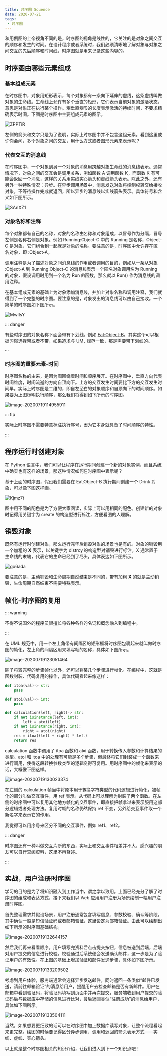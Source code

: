 ```yaml
---
title: 时序图 Squence
date: 2020-07-21
tags:
 - 时序图
---
```


和用例图的上帝视角不同的是，时序图的视角是线性的，它关注的是对象之间交互的顺序和发生的时间。在设计程序或者系统时，我们必须清晰地了解对象与对象之间交互的先后顺序和时间线，时序图就是用来记录这些内容的。



## 时序图由哪些元素组成

### 基本组成元素

在时序图中，对象用矩形表示，每个对象都有一条向下延伸的虚线，这条虚线叫做对象的生命线。生命线上允许有多个垂直的矩形，它们表示当前对象的激活状态，意思是对象正在执行某个操作。矩垂直矩形的长度表示激活的持续时间，不要求精确表示时间。下图是时序图中主要组成元素的图示。

![ZPPTiR](http://can.sfhfpc.com/uPic/ZPPTiR.png)

左侧的箭头和文字只是为了说明，实际上时序图中并不包含这组元素。看到这里或许你会问，多个对象之间的交互，用什么方式或者图形元素来表示呢？

### 代表交互的消息线

在时序图中，一个对象到另一个对象的消息用跨越对象生命线的消息线表示。通常情况下，对象之间的交互会是调用关系，例如函数 A 调用函数 K，而函数 K 有可能会返回一个消息，这样的关系用实线实心箭头和虚线箭头表示。除此之外，还有另外一种特殊情况：异步。在异步调用场景中，消息发送对象将控制权转交给接收对象，不等待操作完成就返回，所以异步的消息线以实线箭头表示。具体符号和含义如下图所示。

![SAnXZ1](http://can.sfhfpc.com/uPic/SAnXZ1.png)

### 对象名称和注释

每个对象都有自己的名称，对象的名称由名称和对象组成，以冒号作为分隔，冒号左侧是名称右侧是对象。例如 Running:Object-C 中的 Running 是名称，Object-C 是对象，它们组合到一起就是对象的名称。要注意的是，时序图中允许存在匿名对象，即 :Object-A。

调用注释是为了描述对象之间消息线的作用或者调用的目的，例如从一条从对象 :Object-A 到 Running:Object-C 的消息线表示一个匿名对象调用名为 Running 的对象，假设调用时用到一个名为 Run 的函数，那么就以 Run() 作为消息线的调用注释。

在基本组成元素的基础上为对象添加消息线，并加上对象名称和调用注释，我们就得到了一个完整的时序图。要注意的是，对象发出的消息线可以由自己接收。一个简单的时序图如下图所示。

![MwIIsY](http://can.sfhfpc.com/uPic/MwIIsY.png)

::: danger

有些时序图的对象名称下面会带有下划线，例如 <u>Eat:Object-B</u>。其实这个可以根据习惯选择带或者不带，如果追求与 UML 规范一致，那是需要带下划线的。

:::

### 时序图的重要元素-时间

时序图名称的由来，是因为图围绕着时间和顺序展开。在时序图中，垂直方向代表时间维度，时间流逝的方向自顶向下。上方的交互发生时间要比下方的交互发生时间早。实际上时序图是二维的，即自左至右的对象顺序和自顶向下的时间顺序。如果要为上图标明执行顺序，那么我们将得到如下所示的时序图。

![image-20200719114955911](http://can.sfhfpc.com/uPic/image-20200719114955911.png)

::: tip

实际上时序图不需要特意标注执行序号，因为它本身就具备了时间顺序的特性。

:::



## 程序运行时创建对象

在 Python 语言中，我们可以让程序在运行期间创建一个新的对象实例，而且系统中确实也有这样的场景，那这种情况如何在时序图中表示呢？

基于上面的时序图，假设我们需要在 Eat:Object-B 执行期间创建一个 Drink 对象，可以像下图这样画。

![Kjmz7t](http://can.sfhfpc.com/uPic/Kjmz7t.png)

图中用不同的配色是为了方便大家阅读，实际上可以用相同的配色。创建新的对象时记得用关键字为 create 的构造型进行标注，方便看图的人理解。



## 销毁对象

既然有运行时创建对象，那么运行完毕后销毁对象的场景也是有的。对象的销毁用一个加粗的 **X** 表示，以关键字为 distroy 的构造型对销毁进行标注。X 通常置于生命线的末端，代表它的生命已经到了尽头，具体表达如下图所示。

![go6ada](http://can.sfhfpc.com/uPic/go6ada.png)

要注意的是，主动销毁和生命周期自然结束是不同的，带有加粗 **X** 的就是主动销毁，生命周期自然结束不需要特殊表示。

## 帧化-时序图的复用

::: warning

不得不说国外的程序员很擅长将各种各样的名词和概念融入到编程中。

:::

在 UML 规范中，用一个左上角带有间隔区的矩形框将时序图包裹起来就叫做时序图的帧化，左上角的间隔区用来填写帧的名称，具体如下图所示。

![image-20200719123051464](http://can.sfhfpc.com/uPic/image-20200719123051464.png)

除了将较完整的步骤帧化以外，还可以将某几个步骤进行帧化。在编程中，这就是函数封装、代码复用的操作，具体代码看起来像这样：

```python
def itoa(val)-> str:
    pass

def atoi(val)-> int:
    pass

def calculation(left, right)-> str:
    if not isinstance(left, int):
        left = atoi(left)
    if not isinstance(right, int):
        right = atoi(right)
    res = itoa((left + right) * left)
    return res
```

calculation 函数中调用了 itoa 函数和 atoi 函数，用于转换传入参数和计算结果的类型。atoi 和 itoa 中的处理有可能是多个步骤，但最终将它们封装成一个函数来进行调用，使得这段转换参数类型的逻辑变得可复用。用时序图中的帧化来表示的话，大概像下图这样。

![image-20200719130023374](http://can.sfhfpc.com/uPic/image-20200719130023374.png)

在左侧的 calculation 帧当中将原本用于转换字符类型的代码逻辑进行帧化，被帧化的部分叫做交互事件，用 ref 表示。从代码上可以理解为封装了两个函数。在左侧的时序图中可以复用其他地方帧化的交互事件，即直接把帧拿过来表示服用这部分逻辑或者处理方法。复用时帧的名称仍然保持 ref 不变，另外给交互事件取一个新名字来表示它的作用。

我觉得可以用序号来区分不同的交互事件，例如 ref1、ref2。

::: danger

时序图还有一种叫做交互片断的东西，实际上和交互事件相差并不大，感兴趣的朋友可以自行查阅资料，这里不再赘述。

:::



## 实战，用户注册时序图

学习的目的是为了将知识融入到工作当中，谓之学以致用。上面已经充分了解了时序图的组成和表达方式，接下来我们以 Web 应用用户注册为场景绘制一幅用户注册时序图。

首先整理需求并假设场景，用户注册通常包含填写信息、参数校验、确认等阶段。其中确认一般是短信验证码或者邮箱验证，这里设定为邮箱验证。由此可以绘制出如下所示的时序图基础结构。

![image-20200719132644157](http://can.sfhfpc.com/uPic/image-20200719132644157.png)

然后我们再来看看顺序，用户填写完资料后点击提交按钮，信息被送到后端，后端对用户提交的信息进行校验。校验通过后系统便会发送确认邮件，这一步是为了验证用户的有效性。在上图的基础上增加验证和邮件发送步骤，具体如下图所示。

![image-20200719133209502](http://can.sfhfpc.com/uPic/image-20200719133209502.png)

考虑到用户体验，服务端通常会选择异步发送邮件，同时返回一条类似“邮件已发送，请前往邮箱验证”的消息给用户，提醒用户去检查邮箱是否有新邮件。用户在邮箱中看到验证码，将验证码填写到页面中并再次提交，服务端收到用户提交的验证码后与数据库中存储的信息进行比对，最后返回类似“注册成功”的消息给用户，具体如下图所示。

![image-20200719133504111](http://can.sfhfpc.com/uPic/image-20200719133504111.png)

当然，如果想要更细致的话可以在时序图中加上数据库读写对象，让整个流程看起来更完整。绘图的时候要记得区分异步调用、调用和返回的箭头表示方式——实线、虚线、实心箭头。

以上就是整个时序图相关的知识介绍，让我们进入到下一个知识点吧！